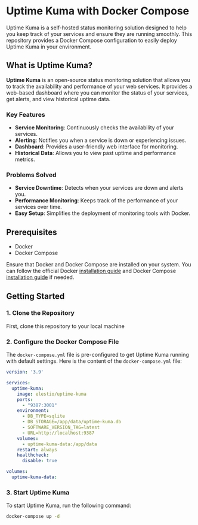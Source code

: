 # Uptime Kuma with Docker Compose

Uptime Kuma is a self-hosted status monitoring solution designed to help you keep track of your services and ensure they are running smoothly. This repository provides a Docker Compose configuration to easily deploy Uptime Kuma in your environment.

## What is Uptime Kuma?

**Uptime Kuma** is an open-source status monitoring solution that allows you to track the availability and performance of your web services. It provides a web-based dashboard where you can monitor the status of your services, get alerts, and view historical uptime data.

### Key Features

- **Service Monitoring**: Continuously checks the availability of your services.
- **Alerting**: Notifies you when a service is down or experiencing issues.
- **Dashboard**: Provides a user-friendly web interface for monitoring.
- **Historical Data**: Allows you to view past uptime and performance metrics.

### Problems Solved

- **Service Downtime**: Detects when your services are down and alerts you.
- **Performance Monitoring**: Keeps track of the performance of your services over time.
- **Easy Setup**: Simplifies the deployment of monitoring tools with Docker.

## Prerequisites

- Docker
- Docker Compose

Ensure that Docker and Docker Compose are installed on your system. You can follow the official Docker [installation guide](https://docs.docker.com/get-docker/) and Docker Compose [installation guide](https://docs.docker.com/compose/install/) if needed.

## Getting Started

### 1. Clone the Repository

First, clone this repository to your local machine

### 2. Configure the Docker Compose File

The `docker-compose.yml` file is pre-configured to get Uptime Kuma running with default settings. Here is the content of the `docker-compose.yml` file:

```yaml
version: '3.9'

services:
  uptime-kuma:
    image: elestio/uptime-kuma
    ports:
      - "9387:3001"
    environment:
      - DB_TYPE=sqlite
      - DB_STORAGE=/app/data/uptime-kuma.db
      - SOFTWARE_VERSION_TAG=latest
      - URL=http://localhost:9387
    volumes:
      - uptime-kuma-data:/app/data
    restart: always
    healthcheck:
      disable: true

volumes:
  uptime-kuma-data:

```

### 3. Start Uptime Kuma

To start Uptime Kuma, run the following command:

```bash
docker-compose up -d
```

